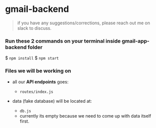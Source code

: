 # gmail-backend

> if you have any suggestions/corrections, please reach out me on slack to discuss.

### Run these 2 commands on your terminal inside **gmail-app-backend** folder

\$ `npm install`
\$ `npm start`

### Files we will be working on

- all our **API endpoints** goes:

  - `routes/index.js`

- data (fake database) will be located at:
  - `db.js`
  - currently its empty because we need to come up with data itself first.

